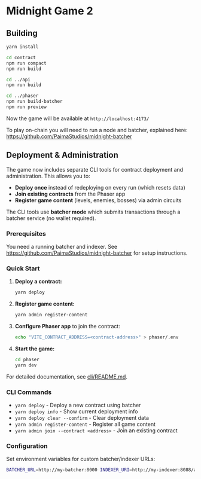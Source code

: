 # Midnight Game 2

## Building

```bash
yarn install

cd contract
npm run compact
npm run build

cd ../api
npm run build

cd ../phaser
npm run build-batcher
npm run preview
```

Now the game will be available at `http://localhost:4173/`

To play on-chain you will need to run a node and batcher, explained here: https://github.com/PaimaStudios/midnight-batcher

## Deployment & Administration

The game now includes separate CLI tools for contract deployment and administration. This allows you to:

- **Deploy once** instead of redeploying on every run (which resets data)
- **Join existing contracts** from the Phaser app
- **Register game content** (levels, enemies, bosses) via admin circuits

The CLI tools use **batcher mode** which submits transactions through a batcher service (no wallet required).

### Prerequisites

You need a running batcher and indexer. See https://github.com/PaimaStudios/midnight-batcher for setup instructions.

### Quick Start

1. **Deploy a contract:**
   ```bash
   yarn deploy
   ```

2. **Register game content:**
   ```bash
   yarn admin register-content
   ```

3. **Configure Phaser app** to join the contract:
   ```bash
   echo "VITE_CONTRACT_ADDRESS=<contract-address>" > phaser/.env
   ```

4. **Start the game:**
   ```bash
   cd phaser
   yarn dev
   ```

For detailed documentation, see [cli/README.md](./cli/README.md).

### CLI Commands

- `yarn deploy` - Deploy a new contract using batcher
- `yarn deploy info` - Show current deployment info
- `yarn deploy clear --confirm` - Clear deployment data
- `yarn admin register-content` - Register all game content
- `yarn admin join --contract <address>` - Join an existing contract

### Configuration

Set environment variables for custom batcher/indexer URLs:

```bash
BATCHER_URL=http://my-batcher:8000 INDEXER_URI=http://my-indexer:8088/api/v1/graphql yarn deploy
```